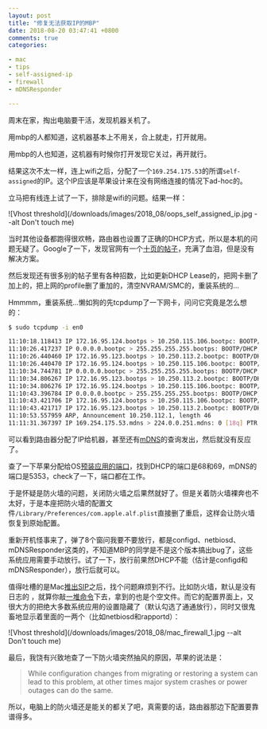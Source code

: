 ```yaml
---
layout: post
title: "修复无法获取IP的MBP"
date: 2018-08-20 03:47:41 +0800
comments: true
categories:

- mac
- tips
- self-assigned-ip
- firewall
- mDNSResponder

---
```


周末在家，掏出电脑要干活，发现机器关机了。

用mbp的人都知道，这机器基本上不用关，合上就走，打开就用。

用mbp的人也知道，这机器有时候你打开发现它关过，再开就行。

结果这次不太一样，连上wifi之后，分配了一个`169.254.175.53`的所谓`self-assigned`的IP。这个IP应该是苹果设计来在没有网络连接的情况下ad-hoc的。

立马把有线连上试了一下，排除是wifi的问题。结果一样：

![Vhost threshold](/downloads/images/2018_08/oops_self_assigned_ip.jpg --alt Don't touch me)

当时其他设备都跑得很欢畅，路由器也设置了正确的DHCP方式，所以是本机的问题无疑了。Google了一下，发现官网有一个[十页的帖子](https://discussions.apple.com/message/10753369#10753369)，充满了血泪，但是没有解决方案。

然后发现还有很多别的帖子里有各种招数，比如更新DHCP Lease的，把网卡删了加上的，把上网的profile删了重加的，清空NVRAM/SMC的，重装系统的...

Hmmmm，重装系统...懒如狗的先tcpdump了一下网卡，问问它究竟是怎么想的：

``` bash
$ sudo tcpdump -i en0

11:10:18.118413 IP 172.16.95.124.bootps > 10.250.115.106.bootpc: BOOTP/DHCP, Reply, length 333
11:10:26.417237 IP 0.0.0.0.bootpc > 255.255.255.255.bootps: BOOTP/DHCP, Request from 8c:85:90:d1:82:a7 (oui Unknown), length 300
11:10:26.440460 IP 172.16.95.123.bootps > 10.250.113.2.bootpc: BOOTP/DHCP, Reply, length 333
11:10:26.440470 IP 172.16.95.124.bootps > 10.250.115.106.bootpc: BOOTP/DHCP, Reply, length 333
11:10:34.744781 IP 0.0.0.0.bootpc > 255.255.255.255.bootps: BOOTP/DHCP, Request from 8c:85:90:d1:82:a7 (oui Unknown), length 300
11:10:34.806267 IP 172.16.95.123.bootps > 10.250.113.2.bootpc: BOOTP/DHCP, Reply, length 333
11:10:34.806276 IP 172.16.95.124.bootps > 10.250.115.106.bootpc: BOOTP/DHCP, Reply, length 333
11:10:43.396784 IP 0.0.0.0.bootpc > 255.255.255.255.bootps: BOOTP/DHCP, Request from 8c:85:90:d1:82:a7 (oui Unknown), length 300
11:10:43.421706 IP 172.16.95.124.bootps > 10.250.115.106.bootpc: BOOTP/DHCP, Reply, length 333
11:10:43.421717 IP 172.16.95.123.bootps > 10.250.113.2.bootpc: BOOTP/DHCP, Reply, length 333
11:10:53.557959 ARP, Announcement 10.250.112.1, length 46
11:11:31.367397 IP 169.254.175.53.mdns > 224.0.0.251.mdns: 0 [18q] PTR (QM)? _raop._tcp.local. PTR (QM)? _airplay._tcp.local. PTR (QM)? _airport._tcp.local. PTR (QM)? _uscans._tcp.local. PTR (QM)? _ipp._tcp.local. PTR (QM)? _uscan._tcp.local. PTR (QM)? _ippusb._tcp.local. PTR (QM)? _scanner._tcp.local. PTR (QM)? _ipps._tcp.local. PTR (QM)? _printer._tcp.local. PTR (QM)? _pdl-datastream._tcp.local. PTR (QM)? _ptp._tcp.local. PTR (QM)? _companion-link._tcp.local. PTR (QM)? _afpovertcp._tcp.local. PTR (QM)? _smb._tcp.local. PTR (QM)? _rfb._tcp.local. PTR (QM)? _adisk._tcp.local. PTR (QM)? _sleep-proxy._udp.local. (290)
```

可以看到路由器分配了IP给机器，甚至还有[mDNS](https://en.wikipedia.org/wiki/Multicast_DNS)的查询发出，然后就没有反应了。

查了一下苹果分配给OS[预装应用的端口](https://support.apple.com/en-us/HT202944)，找到DHCP的端口是68和69，mDNS的端口是5353，check了一下，端口都在工作。

于是怀疑是防火墙的问题，关闭防火墙之后果然就好了。但是关着防火墙裸奔也不太好，于是本座把防火墙的配置文件`/Library/Preferences/com.apple.alf.plist`直接删了重启，这样会让防火墙恢复到原始配置。

重新开机怪事来了，弹了8个窗问我要不要放行，都是configd、netbiosd、mDNSResponder这类的，不知道MBP的同学是不是这个版本搞出bug了，这些系统应用需要手动放行。试了一下，放行前果然DHCP不能（估计是configd和mDNSResponder），放行后就可以。

值得吐槽的是Mac[推出SIP](https://support.apple.com/en-us/HT204899)之后，找个问题麻烦到不行。比如防火墙，默认是没有日志的 ，就算你敲[一堆命令](https://discussions.apple.com/thread/7849608)下去，拿到的也是个空文件。而它的配置界面上，又很大方的把绝大多数系统应用的设置隐藏了（默认勾选了通通放行），同时又很鬼畜地显示着里面的一两个（比如netbiosd和rapportd）：

![Vhost threshold](/downloads/images/2018_08/mac_firewall_1.jpg --alt Don't touch me)

最后，我饶有兴致地查了一下防火墙突然抽风的原因，苹果的说法是：

> While configuration changes from migrating or restoring a system can lead to this problem, at other times major system crashes or power outages can do the same.​

所以，电脑上的防火墙还是能关的都关了吧，真需要的话，路由器那边下配置要靠谱得多。